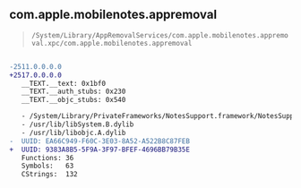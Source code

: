## com.apple.mobilenotes.appremoval

> `/System/Library/AppRemovalServices/com.apple.mobilenotes.appremoval.xpc/com.apple.mobilenotes.appremoval`

```diff

-2511.0.0.0.0
+2517.0.0.0.0
   __TEXT.__text: 0x1bf0
   __TEXT.__auth_stubs: 0x230
   __TEXT.__objc_stubs: 0x540

   - /System/Library/PrivateFrameworks/NotesSupport.framework/NotesSupport
   - /usr/lib/libSystem.B.dylib
   - /usr/lib/libobjc.A.dylib
-  UUID: EA66C949-F60C-3E03-8A52-A522B8C87FEB
+  UUID: 9383A8B5-5F9A-3F97-BFEF-4696BB79B35E
   Functions: 36
   Symbols:   63
   CStrings:  132

```
